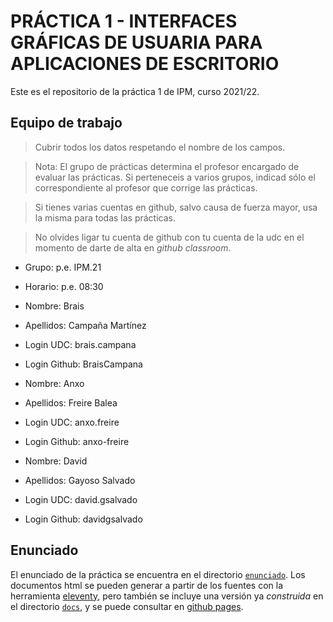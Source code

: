 # PRÁCTICA 1 - INTERFACES GRÁFICAS DE USUARIA PARA APLICACIONES DE ESCRITORIO

Este es el repositorio de la práctica 1 de IPM, curso 2021/22.


## Equipo de trabajo

  > Cubrir todos los datos respetando el nombre de los campos.

  > Nota: El grupo de prácticas determina el profesor encargado de
  > evaluar las prácticas. Si perteneceis a varios grupos, indicad
  > sólo el correspondiente al profesor que corrige las prácticas.
  
  > Si tienes varias cuentas en github, salvo causa de fuerza mayor,
  > usa la misma para todas las prácticas.
  
  > No olvides ligar tu cuenta de github con tu cuenta de la udc en el
  > momento de darte de alta en _github classroom_.
  
  
  * Grupo: p.e. IPM.21
  * Horario: p.e. 08:30
  
  * Nombre: Brais
  * Apellidos: Campaña Martínez
  * Login UDC: brais.campana
  * Login Github: BraisCampana
  
  * Nombre: Anxo
  * Apellidos: Freire Balea
  * Login UDC: anxo.freire
  * Login Github: anxo-freire

  * Nombre: David
  * Apellidos: Gayoso Salvado
  * Login UDC: david.gsalvado
  * Login Github: davidgsalvado


## Enunciado

El enunciado de la práctica se encuentra en el directorio
[`enunciado`](enunciado/). Los documentos html se pueden generar a
partir de los fuentes con la herramienta
[eleventy](https://www.11ty.dev/), pero también se incluye una versión
ya _construida_ en el directorio [`docs`](docs/index.html), y se puede consultar
en [github pages](https://ipm-fic.github.io/assignment--202122-01/).

